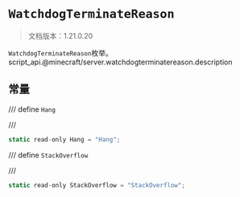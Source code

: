 # `WatchdogTerminateReason`

> 文档版本：1.21.0.20

`WatchdogTerminateReason`枚举。script_api.@minecraft/server.watchdogterminatereason.description

## 常量

/// define
`Hang`


///

```js
static read-only Hang = "Hang";
```


/// define
`StackOverflow`


///

```js
static read-only StackOverflow = "StackOverflow";
```

